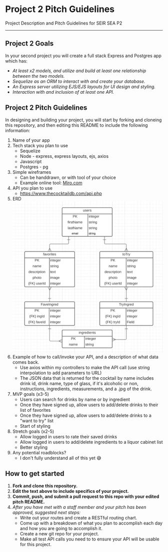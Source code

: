 # Project 2 Pitch Guidelines
Project Description and Pitch Guidelines for SEIR SEA P2

---
## Project 2 Goals

In your second project you will create a full stack Express and Postgres app which has:
- *At least x2 models, and utilize and build at least one relationship between the two models.*
- *Sequelize as an ORM to interact with and create your database.*
- *An Express server utilizing EJS/EJS layouts for UI design and styling.*
- *Interaction with and inclusion of at least one API.*

## Project 2 Pitch Guidelines

In designing and building your project, you will start by forking and cloneing this repository, and then editing this README to include the following information: 
1. Name of your app
2. Tech stack you plan to use
     * Sequelize
     * Node - express, express layouts, ejs, axios
     * Javascript
     * Postgres - pg
3. Simple wireframes
     * Can be handdrawn, or with tool of your choice
     * Example online tool: [Miro.com](https://miro.com/)
5. API you plan to use
     * https://www.thecocktaildb.com/api.php
6. ERD
     ![](ERD.png)
7. Example of how to call/invoke your API, and a description of what data comes back. 
     * Use axios within my controllers to make the API call (use string interpolation to add parameters to URL)
     * The JSON data that is returned for the cocktail by name includes drink id, drink name, type of glass, if it's alcoholic or non, instructions, ingredients, measurements, and a .jpg of the drink.
8. MVP goals (x3-5) 
     * Users can search for drinks by name or by ingredient
     * Once they have signed up, allow users to add/delete drinks to their list of favorites
     * Once they have signed up, allow users to add/delete drinks to a "want to try" list 
     * Start of styling
9. Stretch goals (x2-5)
     * Allow logged in users to rate their saved drinks
     * Allow logged in users to add/delete ingredients to a liquor cabinet list
     * Better styling
10. Any potential roadblocks?
     * I don't fully understand all of this yet 😅

## How to get started
1. **Fork and clone this repository.**
2. **Edit the text above to include specifics of your project.**
3. **Commit, push, and submit a pull request to this repo with your edited pitch README.**
4. *After you have met with a staff member and your pitch has been approved, suggested next steps:*
      * Write out your routes and create a RESTful routing chart.
      * Come up with a breakdown of what you plan to accomplish each day and how you are going to accomplish it.
      * Create a new git repo for your project. 
      * Make all test API calls you need to to ensure your API will be usable for this project. 
      





